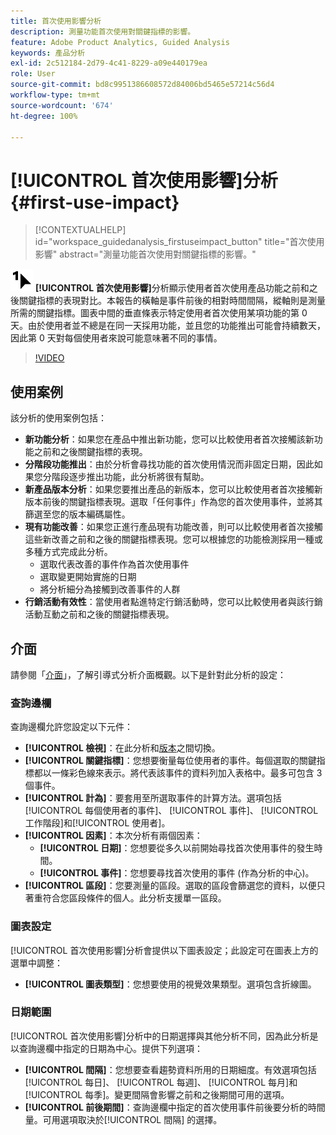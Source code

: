 ```yaml
---
title: 首次使用影響分析
description: 測量功能首次使用對關鍵指標的影響。
feature: Adobe Product Analytics, Guided Analysis
keywords: 產品分析
exl-id: 2c512184-2d79-4c41-8229-a09e440179ea
role: User
source-git-commit: bd8c9951386608572d84006bd5465e57214c56d4
workflow-type: tm+mt
source-wordcount: '674'
ht-degree: 100%

---
```


# [!UICONTROL 首次使用影響]分析 {#first-use-impact}

<!-- markdownlint-disable MD034 -->

>[!CONTEXTUALHELP]
>id="workspace_guidedanalysis_firstuseimpact_button"
>title="首次使用影響"
>abstract="測量功能首次使用對關鍵指標的影響。"

<!-- markdownlint-enable MD034 -->

 ![FirstUse](/help/assets/icons/FirstUse.svg) **[!UICONTROL 首次使用影響]**&#x200B;分析顯示使用者首次使用產品功能之前和之後關鍵指標的表現對比。本報告的橫軸是事件前後的相對時間間隔，縱軸則是測量所需的關鍵指標。圖表中間的垂直條表示特定使用者首次使用某項功能的第 0 天。由於使用者並不總是在同一天採用功能，並且您的功能推出可能會持續數天，因此第 0 天對每個使用者來說可能意味著不同的事情。


>[!VIDEO](https://video.tv.adobe.com/v/3423494/?quality=12&learn=on&captions=chi_hant)


## 使用案例

該分析的使用案例包括：

* **新功能分析**：如果您在產品中推出新功能，您可以比較使用者首次接觸該新功能之前和之後關鍵指標的表現。
* **分階段功能推出**：由於分析會尋找功能的首次使用情況而非固定日期，因此如果您分階段逐步推出功能，此分析將很有幫助。
* **新產品版本分析**：如果您要推出產品的新版本，您可以比較使用者首次接觸新版本前後的關鍵指標表現。選取「任何事件」作為您的首次使用事件，並將其篩選至您的版本編碼屬性。
* **現有功能改善**：如果您正進行產品現有功能改善，則可以比較使用者首次接觸這些新改善之前和之後的關鍵指標表現。您可以根據您的功能檢測採用一種或多種方式完成此分析。
   * 選取代表改善的事件作為首次使用事件
   * 選取變更開始實施的日期
   * 將分析細分為接觸到改善事件的人群
* **行銷活動有效性**：當使用者點進特定行銷活動時，您可以比較使用者與該行銷活動互動之前和之後的關鍵指標表現。

## 介面

請參閱「[介面](../overview.md#interface)」，了解引導式分析介面概觀。以下是針對此分析的設定：

### 查詢邊欄

查詢邊欄允許您設定以下元件：

* **[!UICONTROL 檢視]**：在此分析和[版本](release-impact.md)之間切換。
* **[!UICONTROL 關鍵指標]**：您想要衡量每位使用者的事件。每個選取的關鍵指標都以一條彩色線來表示。將代表該事件的資料列加入表格中。最多可包含 3 個事件。
* **[!UICONTROL 計為]**：要套用至所選取事件的計算方法。選項包括[!UICONTROL 每個使用者的事件]、 [!UICONTROL 事件]、 [!UICONTROL 工作階段]和[!UICONTROL 使用者]。
* **[!UICONTROL 因素]**：本次分析有兩個因素：
   * **[!UICONTROL 日期]**：您想要從多久以前開始尋找首次使用事件的發生時間。
   * **[!UICONTROL 事件]**：您想要尋找首次使用的事件 (作為分析的中心)。
* **[!UICONTROL 區段]**：您要測量的區段。選取的區段會篩選您的資料，以便只著重符合您區段條件的個人。此分析支援單一區段。

### 圖表設定

[!UICONTROL 首次使用影響]分析會提供以下圖表設定；此設定可在圖表上方的選單中調整：

* **[!UICONTROL 圖表類型]**：您想要使用的視覺效果類型。選項包含折線圖。

### 日期範圍

 [!UICONTROL 首次使用影響]分析中的日期選擇與其他分析不同，因為此分析是以查詢邊欄中指定的日期為中心。提供下列選項：

* **[!UICONTROL 間隔]**：您想要查看趨勢資料所用的日期細度。有效選項包括[!UICONTROL 每日]、 [!UICONTROL 每週]、 [!UICONTROL 每月]和 [!UICONTROL 每季]。變更間隔會影響之前和之後期間可用的選項。
* **[!UICONTROL 前後期間]**：查詢邊欄中指定的首次使用事件前後要分析的時間量。可用選項取決於[!UICONTROL 間隔] 的選擇。

<!--
## Example

See below for an example of the analysis.

![First use impact](../assets/first-use-impact.png)

-->
